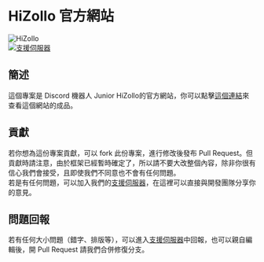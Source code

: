 # HiZollo 官方網站
![HiZollo](https://hizollo.ddns.net/pic/wordmark.png "HiZollo 標誌")   
[![支援伺服器](https://discord.com/api/guilds/572733182412193792/widget.png?style=shield)](https://hizollo.ddns.net/server "支援伺服器")
## 簡述
這個專案是 Discord 機器人 Junior HiZollo的官方網站，你可以點擊[這個連結](https://hizollo.ddns.net)來查看這個網站的成品。

## 貢獻
若你想為這份專案貢獻，可以 fork 此份專案，進行修改後發布 Pull Request。但貢獻時請注意，由於框架已經暫時確定了，所以請不要大改整個內容，除非你很有信心我們會接受，且即使我們不同意也不會有任何問題。  
若是有任何問題，可以加入我們的[支援伺服器](https://hizollo.ddns.net/server)，在這裡可以直接與開發團隊分享你的意見。

## 問題回報
若有任何大小問題（錯字、排版等），可以進入[支援伺服器](https://hizollo.ddns.net/server)中回報，也可以親自編輯後，開 Pull Request 請我們合併修復分支。
